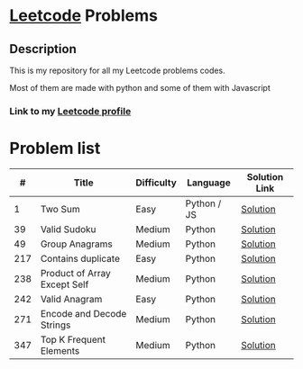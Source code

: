 # [Leetcode](https://leetcode.com/) Problems

## Description

This is my repository for all my Leetcode problems codes.

Most of them are made with python and some of them with Javascript

### Link to my [Leetcode profile](https://leetcode.com/u/j-lewandowski/)

# Problem list

| #   | Title                        | Difficulty | Language    | Solution Link                                                |
| --- | ---------------------------- | ---------- | ----------- | ------------------------------------------------------------ |
| 1   | Two Sum                      | Easy       | Python / JS | [Solution](./1.%20Two%20Sum/main.py)                         |
| 39  | Valid Sudoku                 | Medium     | Python      | [Solution](./39.%20Valid%20Sudoku/)                          |
| 49  | Group Anagrams               | Medium     | Python      | [Solution](./49.%20Group%20Anagrams/main.py)                 |
| 217 | Contains duplicate           | Easy       | Python      | [Solution](./217.%20Contains%20Duplicate/main.py)            |
| 238 | Product of Array Except Self | Medium     | Python      | [Solution](./238.%20Product%20of%20Array%20Except%20Self/)   |
| 242 | Valid Anagram                | Easy       | Python      | [Solution](./242.%20Valid%20Anagram/main.py)                 |
| 271 | Encode and Decode Strings    | Medium     | Python      | [Solution](./271.%20Encode%20and%20Decode%20Strings/main.py) |
| 347 | Top K Frequent Elements      | Medium     | Python      | [Solution](./347.%20Top%20K%20Frequent%20Elements/main.py)   |
